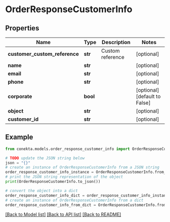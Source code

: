 # OrderResponseCustomerInfo


## Properties

Name | Type | Description | Notes
------------ | ------------- | ------------- | -------------
**customer_custom_reference** | **str** | Custom reference | [optional] 
**name** | **str** |  | [optional] 
**email** | **str** |  | [optional] 
**phone** | **str** |  | [optional] 
**corporate** | **bool** |  | [optional] [default to False]
**object** | **str** |  | [optional] 
**customer_id** | **str** |  | [optional] 

## Example

```python
from conekta.models.order_response_customer_info import OrderResponseCustomerInfo

# TODO update the JSON string below
json = "{}"
# create an instance of OrderResponseCustomerInfo from a JSON string
order_response_customer_info_instance = OrderResponseCustomerInfo.from_json(json)
# print the JSON string representation of the object
print(OrderResponseCustomerInfo.to_json())

# convert the object into a dict
order_response_customer_info_dict = order_response_customer_info_instance.to_dict()
# create an instance of OrderResponseCustomerInfo from a dict
order_response_customer_info_from_dict = OrderResponseCustomerInfo.from_dict(order_response_customer_info_dict)
```
[[Back to Model list]](../README.md#documentation-for-models) [[Back to API list]](../README.md#documentation-for-api-endpoints) [[Back to README]](../README.md)


